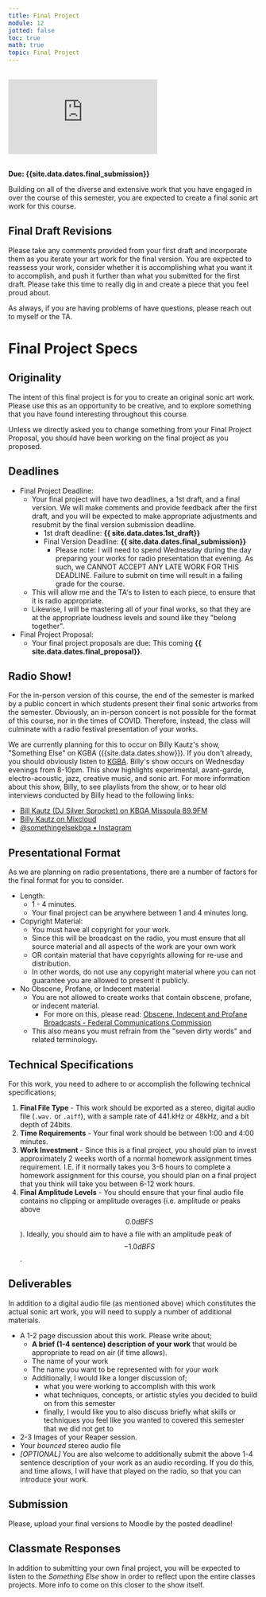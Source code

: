```yaml
---
title: Final Project
module: 12
jotted: false
toc: true
math: true
topic: Final Project
---
```



<br />


<!-- <div class="embed-responsive embed-responsive-16by9"><iframe class="embed-responsive-item" src="https://www.youtube.com/embed/gM-uDFZKWpw" frameborder="0" allow="accelerometer; autoplay; encrypted-media; gyroscope; picture-in-picture" allowfullscreen></iframe></div> -->


<!-- Remove after fall 2021. It is specific to this semester. -->

<div class="embed-responsive embed-responsive-16by9"><iframe class="embed-responsive-item" src="https://www.youtube.com/embed/xxxS_eQ3p_4" frameborder="0" allow="accelerometer; autoplay; encrypted-media; gyroscope; picture-in-picture" allowfullscreen></iframe></div>

<br />



**Due: {{site.data.dates.final_submission}}**

Building on all of the diverse and extensive work that you have engaged in over the course of this semester, you are expected to create a final sonic art work for this course.

## Final Draft Revisions

Please take any comments provided from your first draft and incorporate them as you iterate your art work for the final version. You are expected to reassess your work, consider whether it is accomplishing what you want it to accomplish, and push it further than what you submitted for the first draft. Please take this time to really dig in and create a piece that you feel proud about.

As always, if you are having problems of have questions, please reach out to myself or the TA. 

# Final Project Specs

## Originality

The intent of this final project is for you to create an original sonic art work. Please use this as an opportunity to be creative, and to explore something that you have found interesting throughout this course.

Unless we directly asked you to change something from your Final Project Proposal, you should have been working on the final project as you proposed.

## Deadlines

- Final Project Deadline:
	- Your final project will have two deadlines, a 1st draft, and a final version. We will make comments and provide feedback after the first draft, and you will be expected to make appropriate adjustments and resubmit by the final version submission deadline.
		- 1st draft deadline: **{{ site.data.dates.1st_draft}}**
		- Final Version Deadline: **{{ site.data.dates.final_submission}}**
			- Please note: I will need to spend Wednesday during the day preparing your works for radio presentation that evening. As such, we CANNOT ACCEPT ANY LATE WORK FOR THIS DEADLINE. Failure to submit on time will result in a failing grade for the course.
	- This will allow me and the TA's to listen to each piece, to ensure that it is radio appropriate.
	- Likewise, I will be mastering all of your final works, so that they are at the appropriate loudness levels and sound like they "belong together".
- Final Project Proposal:
	- Your final project proposals are due: This coming **{{ site.data.dates.final_proposal}}**.


## Radio Show!

For the in-person version of this course, the end of the semester is marked by a public concert in which students present their final sonic artworks from the semester. Obviously, an in-person concert is not possible for the format of this course, nor in the times of COVID. Therefore, instead, the class will culminate with a radio festival presentation of your works.

We are currently planning for this to occur on Billy Kautz's show, "Something Else" on KGBA ({{site.data.dates.show}}). If you don't already, you should obviously listen to [KGBA](https://www.kbga.org). Billy's show occurs on Wednesday evenings from 8-10pm. This show highlights experimental, avant-garde, electro-acoustic, jazz, creative music, and sonic art. For more information about this show, Billy, to see playlists from the show, or to hear old interviews conducted by Billy head to the following links:

- [Bill Kautz (DJ Silver Sprocket) on KBGA Missoula 89.9FM](https://spinitron.com/KBGA/dj/37934/Bill-Kautz-DJ-Silver-Sprocket)
- [Billy Kautz on Mixcloud](https://www.mixcloud.com/bill-kautz/)
- [@somethingelsekbga • Instagram](https://www.instagram.com/somethingelsekbga/)

## Presentational Format

As we are planning on radio presentations, there are a number of factors for the final format for you to consider.

- Length:
	- 1 - 4 minutes.
	- Your final project can be anywhere between 1 and 4 minutes long.
- Copyright Material:
	- You must have all copyright for your work.
	- Since this will be broadcast on the radio, you must ensure that all source material and all aspects of the work are your own work
	- OR contain material that have copyrights allowing for re-use and distribution.
	- In other words, do not use any copyright material where you can not guarantee you are allowed to present it publicly.
- No Obscene, Profane, or Indecent material
	- You are not allowed to create works that contain obscene, profane, or indecent material.
		- For more on this, please read: [Obscene, Indecent and Profane Broadcasts - Federal Communications Commission](https://www.fcc.gov/consumers/guides/obscene-indecent-and-profane-broadcasts)
	- This also means you must refrain from the "seven dirty words" and related terminology.



## Technical Specifications

For this work, you need to adhere to or accomplish the following technical specifications;

1. **Final File Type** - This work should be exported as a stereo, digital audio file (`.wav.` or `.aiff`), with a sample rate of 441.kHz or 48kHz, and a bit depth of 24bits.
2. **Time Requirements** - Your final work should be between 1:00 and 4:00 minutes.
3. **Work Investment** - Since this is a final project, you should plan to invest approximately 2 weeks worth of a normal homework assignment times requirement. I.E. if it normally takes you 3-6 hours to complete a homework assignment for this course, you should plan on a final project that you think will take you between 6-12 work hours.
4. **Final Amplitude Levels** - You should ensure that your final audio file contains no clipping or amplitude overages (i.e. amplitude or peaks above $$0.0dBFS$$). Ideally, you should aim to have a file with an amplitude peak of $$-1.0dBFS$$.

## Deliverables

In addition to a digital audio file (as mentioned above) which constitutes the actual sonic art work, you will need to supply a number of additional materials.

- A 1-2 page discussion about this work. Please write about;
	- **A brief (1-4 sentence) description of your work** that would be appropriate to read on air (if time allows).
	- The name of your work
	- The name you want to be represented with for your work
	- Additionally, I would like a longer discussion of;
		- what you were working to accomplish with this work
		- what techniques, concepts, or artistic styles you decided to build on from this semester
		- finally, I would like you to also discuss briefly what skills or techniques you feel like you wanted to covered this semester that we did not get to
- 2-3 Images of your Reaper session.
- Your _bounced_ stereo audio file
- _[OPTIONAL]_ You are also welcome to additionally submit the above 1-4 sentence description of your work as an audio recording. If you do this, and time allows, I will have that played on the radio, so that you can introduce your work.


## Submission

Please, upload your final versions to Moodle by the posted deadline!

## Classmate Responses

In addition to submitting your own final project, you will be expected to listen to the _Something Else_ show in order to reflect upon the entire classes projects. More info to come on this closer to the show itself.
